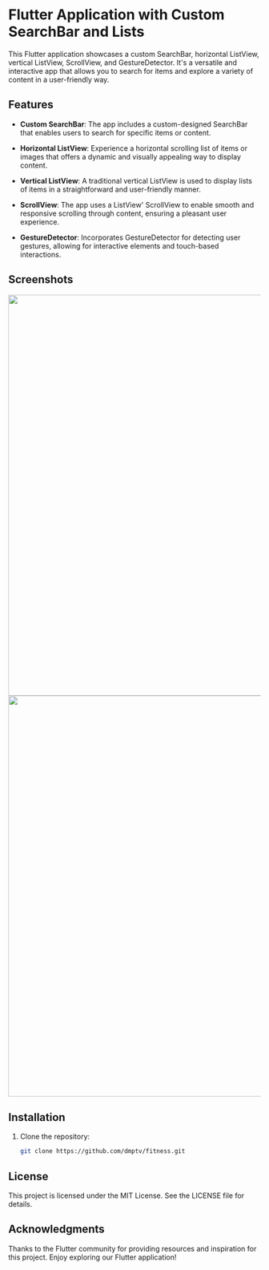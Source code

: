 
# Flutter Application with Custom SearchBar and Lists

This Flutter application showcases a custom SearchBar, horizontal ListView, vertical ListView, ScrollView, and GestureDetector. It's a versatile and interactive app that allows you to search for items and explore a variety of content in a user-friendly way.

## Features

- **Custom SearchBar**: The app includes a custom-designed SearchBar that enables users to search for specific items or content.

- **Horizontal ListView**: Experience a horizontal scrolling list of items or images that offers a dynamic and visually appealing way to display content.

- **Vertical ListView**: A traditional vertical ListView is used to display lists of items in a straightforward and user-friendly manner.

- **ScrollView**: The app uses a ListView' ScrollView to enable smooth and responsive scrolling through content, ensuring a pleasant user experience.

- **GestureDetector**: Incorporates GestureDetector for detecting user gestures, allowing for interactive elements and touch-based interactions.

## Screenshots

<!-- To specify the width or height, you can do something like this: -->
<img src="https://user-images.githubusercontent.com/17449669/274194103-5f2c655f-f1a5-4508-b6c1-ba1e7ba72934.png" width="800">
<img src="https://user-images.githubusercontent.com/17449669/274194126-a08a2dbb-fc09-4a46-9f62-e2fbc0b93e24.png" width="800">


## Installation

1. Clone the repository:

   ```bash
   git clone https://github.com/dmptv/fitness.git

## License
This project is licensed under the MIT License. See the LICENSE file for details.

## Acknowledgments
Thanks to the Flutter community for providing resources and inspiration for this project.
Enjoy exploring our Flutter application!
